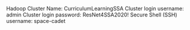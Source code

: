 Hadoop Cluster Name: CurriculumLearningSSA 
Cluster login username: admin
Cluster login password: ResNet4SSA2020!
Secure Shell (SSH) username: space-cadet
